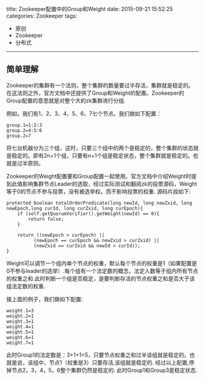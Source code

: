 title: Zookeeper配置中的Group和Weight
date: 2015-09-21 15:52:25
categories: Zookeeper
tags: 
- 原创
- Zookeeper
- 分布式
---

## 简单理解

Zookeeper的集群有一个法则，整个集群的数量要过半存活，集群就是稳定的。在这法则之外，官方文档中还提供了Group和Weight的配置。Zookeeper的Group配置的意思就是对整个大的zk集群进行分组.

例如，我们有1、2、3、4、5、6、7七个节点。我们做如下配置：
<!--more-->
```
group.1=1:2:3
group.2=4:5:6
group.2=7
```

将七台机器分为三个组，这时，只要三个组中的两个是稳定的，整个集群的状态就是稳定的。即有2n+1个组，只要有n+1个组是稳定状态，整个集群就是稳定的。也就是过半原则。

Zookeeper的Weight配置要和Group配置一起使用。官方文档中介绍Weight时提到此值影响集群节点Leader的选取，经过实际测试和翻阅zk的投票源码，Weight等于0的节点不参与投票，没有被选举权。而不影响投票的权重. 源码片段如下:

```
protected boolean totalOrderPredicate(long newId, long newZxid, long newEpoch,long curId, long curZxid, long curEpoch){
	if (self.getQuorumVerifier().getWeight(newId) == 0){
		return false;
	}
 		
	return ((newEpoch > curEpoch) ||
		  (newEpoch == curEpoch && newZxid > curZxid) ||
		  (newZxid == curZxid && newId > curId));
}
``` 

    
Weight可以调节一个组内单个节点的权重，默认每个节点的权重是1（如果配置是0不参与leader的选举）.每个组有一个法定数的概念，法定人数等于组内所有节点的权重之和.此时判断一个组是否稳定，是要判断存活的节点权重之和是否大于该组法定数的权重.

接上面的例子，我们做如下配置:

```
weight.1=3
weight.2=1
weight.3=1
weight.4=1
weight.5=1
weight.6=1
weight.7=1
```   
          
此时Group1的法定数是：3+1+1=5，只要节点权重之和过半该组就是稳定的。也就是说，该组中，节点1（权重是3）只要存活,该组就是稳定的. 经过以上配置,停掉节点2，3，4，5，6整个集群仍然是稳定的. 此时Group1和Group3是稳定状态.


